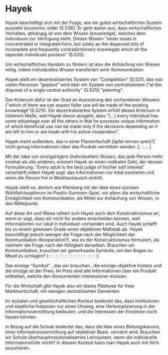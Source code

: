 # Hayek

Hayek beschäftigt sich mit der Frage, wie ein gutes wirtschaftliches System aussieht (economic order (S.519)).
Er geht davon aus, dass wirtschaftliches Verhalten, abhängig ist von dem Wissen (knowledge), welches dem Individuum zur Verfügung steht.
Dieses Wissen "never exists in concentrated or integrated form, but solely as the dispersed bits of incomplete and frequently contradicitionary knowlegde which all the seperate individuals possess" (S.520).

Um wirtschaftliches Handeln zu fördern ist also die Anhäufung von Wissen nötig, indem individuelles Wissen transferiert wird: Kommunikation.

Hayek stellt ein dezentralisiertes System von "Competition" (S.521), das von vielen Personen "geplant" wird über ein System von zentralisiertem ("at the disposal of a single central authority" (S.521)) "planning".

Das Kriterium dafür ist der Grad an Ausnutzung des vorhandenen Wissens ("which of them we can expect fuller use will be made of the existing knowledge"(S.521)).
Ein dezentralisiertes System erfüllt dieses Kriterium in höherem Maße, weil Hayek davon ausgeht, dass "[...] every individual has some advantage over all the others in that he posseses unique information of which beneficial use can be made only if the decisions depending on it are left to him or are made with his active cooperation".

Hayek meint außerdem, das in einer Planwirtschaft [äpfel-birnen-preis?] nicht genug Informationen über das Produkt vermitteln werden. [........]

Mit der Idee von einzigartigem (individuellen) Wissen, das jede Person mehr innehat als alle anderen, erinnert Hayek an einen radikalen Dahl, der dessen Formulierung: "Every adult is the best judge of his/her self interest" verschärft,indem Hayek sagt: das Informationen nur lokal existieren und wenn die Person frei in Marktaustausch eintritt.

Hayek stellt so, ähnlich wie Kleinberg mit der Idee eines sozialen Wohlfahrtsoptimum im Positiv-Summen-Spiel, vor allem die wirtschaftliche Erträglichkeit von Kommunikation, als Mittel zur Anhäufung von Wissen, in den Mittelpunkt.

Auf diese Art und Weise nähert sich Hayek auch dem Konstruktivismus an, wenn er sagt, dass wir nicht für andere entscheiden können, weil Informationen nur lokal in Individuen vorhanden sind. Auch Hayek schafft bis zu einem gewissen Grade einen objektiven Maßstab ab. Hayek beschäftigt jedoch weniger die Frage nach der Möglichkeit der Kommunikation (Kooperation?), wie es der Konstruktivismus formuliert, als vielmehr die Frage nach der Nötigkeit derselben.
Brauchen wir Kommunikation, brauchen wir gemeinsame Symbole, um den Bogen zu Mead zu schlagen?  (: : : : : : : : : : : : : : : : : : : :)

Das einzige "Symbol" , das wir brauchen , die einzige objektive Instanz und die einzige ist der Preis. Im Preis sind alle Informationen über ein Produkt enthalten, welche den Konsumenten interessieren müssen.  

Für die Wirtschaft gibt Hayek also ein klares Plädoyee für freie Marktwirtschaft, mit wenigen zentralisierten Elementen.

Im sozialen und gesellschaftlichen Kontext bedeutet das, dass Instituionen und staatliche Instanzen nur einen Umweg, eine Verkomplizierung in der Informationsvermittlung bedeuten, und die Interessen der Einzelnen nicht fassen können.

In Bezug auf die Schule bedeutet das, dass die Idee eines Bildungskanons, einer Informationsvermittlung auf objektiver Basis, verneint wird. Brauchen wir Schule überhauptinstutionalisiertes Lehrsystem, wenn die individuelle Informationsfülle reicht? In diesem Kontext kann man Hayek auch mit Illich assoziieren.
